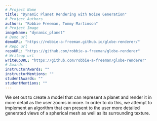 ```yaml
---
# Project Name
title: "Dynamic Planet Rendering with Noise Generation"
# Project Authors
authors: "Robbie Freeman, Tommy Martinson"
# Project Image
imageName: "dynamic_planet"
# Demo url
demoURL: "https://robbie-a-freeman.github.io/globe-renderer/"
# Repo url
repoURL: "https://github.com/robbie-a-freeman/globe-renderer"
# Writeup url
writeupURL: "https://github.com/robbie-a-freeman/globe-renderer"
# Awards
instructorAwards: ""
instructorMentions: ""
studentAwards: ""
studentMentions: ""
---
```

We set out to create a model that can represent a planet and render it in more detail as the user zooms in more. In order to do this, we attempt to implement an algorithm that can present to the user more detailed generated views of a spherical mesh as well as its surrounding texture.
